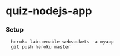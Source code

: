 # quiz-nodejs-app
### Setup

```
  heroku labs:enable websockets -a myapp
  git push heroku master
```